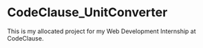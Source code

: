 # CodeClause_UnitConverter
This is my allocated project for my Web Development Internship at CodeClause.
